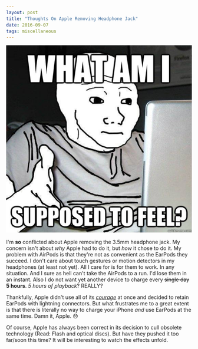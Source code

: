 ```yaml
---
layout: post
title: "Thoughts On Apple Removing Headphone Jack"
date: 2016-09-07
tags: miscellaneous
---
```


![](./images/feel.jpg)

I'm **so** conflicted about Apple removing the 3.5mm headphone jack.
My concern isn't about *why* Apple had to do it, but *how* it chose to do it.
My problem with AirPods is that they're not as convenient as the EarPods they succeed.
I don't care about touch gestures or motion detectors in my headphones (at least not yet).
All I care for is for them to work. In any situation.
And I sure as hell can't take the AirPods to a run. I'd lose them in an instant.
Also I do not want yet another device to charge every <del>single day</del> **5 hours**. *5 hours of playback*? REALLY?

Thankfully, Apple didn't use all of its [*courage*](http://www.theverge.com/2016/9/7/12838024/apple-iphone-7-plus-headphone-jack-removal-courage) at once and decided to retain EarPods with lightning connectors. But what frustrates me to a great extent is that there is literally no way to charge your iPhone *and* use EarPods at the same time. Damn it, Apple. 😠

Of course, Apple has always been correct in its decision to cull obsolete technology (Read: Flash and optical discs).
But have they pushed it too far/soon this time? It will be interesting to watch the effects unfold.
